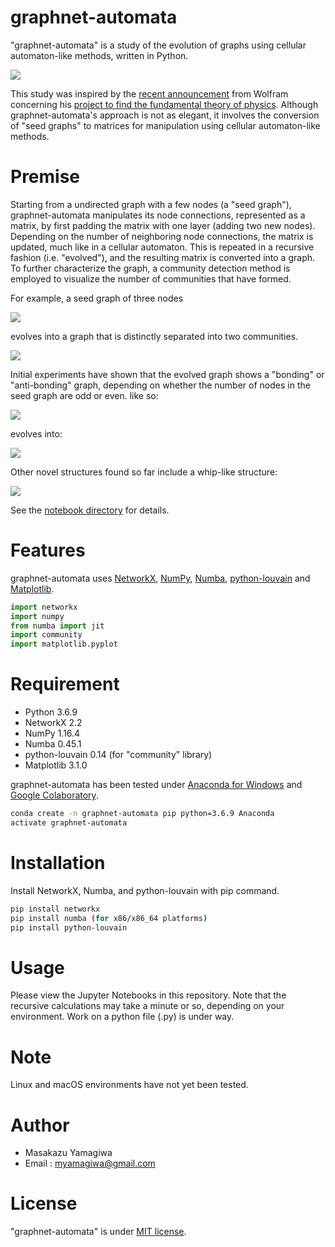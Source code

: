 # graphnet-automata
"graphnet-automata" is a study of the evolution of graphs using cellular automaton-like methods, written in Python.

![](https://github.com/kazuyamagiwa/graphnet-automata/blob/master/images/ga02_g1_100_community.png)

This study was inspired by the [recent announcement](https://writings.stephenwolfram.com/2020/04/finally-we-may-have-a-path-to-the-fundamental-theory-of-physics-and-its-beautiful/) from Wolfram concerning his [project to find the fundamental theory of physics](https://www.wolframphysics.org/).  Although graphnet-automata's approach is not as elegant, it involves the conversion of "seed graphs" to matrices for manipulation using cellular automaton-like methods. 
 
# Premise
 
Starting from a undirected graph with a few nodes (a "seed graph"), graphnet-automata manipulates its node connections, represented as a matrix, by first padding the matrix with one layer (adding two new nodes).  Depending on the number of neighboring node connections, the matrix is updated, much like in a cellular automaton.  This is repeated in a recursive fashion (i.e. "evolved"), and the resulting matrix is converted into a graph.  To further characterize the graph, a community detection method is employed to visualize the number of communities that have formed.

For example, a seed graph of three nodes

![](https://github.com/kazuyamagiwa/graphnet-automata/blob/master/images/g1_0.png)
 
 evolves into a graph that is distinctly separated into two communities.
 
![](https://github.com/kazuyamagiwa/graphnet-automata/blob/master/images/g1_100_community.png)

Initial experiments have shown that the evolved graph shows a "bonding" or "anti-bonding" graph, depending on whether the number of nodes in the seed graph are odd or even.  like so:

![](https://github.com/kazuyamagiwa/graphnet-automata/blob/master/images/g2_0.png)

evolves into:

![](https://github.com/kazuyamagiwa/graphnet-automata/blob/master/images/g2_100_community.png)

Other novel structures found so far include a whip-like structure:

![](https://github.com/kazuyamagiwa/graphnet-automata/blob/master/images/ga02_g1_100_community.png)

See the [notebook directory](https://github.com/kazuyamagiwa/graphnet-automata/tree/master/notebooks) for details.
 
# Features
 
graphnet-automata uses [NetworkX](https://networkx.github.io/), [NumPy](https://numpy.org/), [Numba](http://numba.pydata.org/), [python-louvain](https://github.com/taynaud/python-louvain) and [Matplotlib](https://matplotlib.org/).
```python
import networkx
import numpy
from numba import jit
import community
import matplotlib.pyplot
```
# Requirement
 
* Python 3.6.9
* NetworkX 2.2
* NumPy 1.16.4
* Numba 0.45.1
* python-louvain 0.14 (for "community" library)
* Matplotlib 3.1.0
 
graphnet-automata has been tested under [Anaconda for Windows](https://www.anaconda.com/distribution/) and [Google Colaboratory](https://colab.research.google.com/).
 
```bash
conda create -n graphnet-automata pip python=3.6.9 Anaconda
activate graphnet-automata
```
 
# Installation
 
Install NetworkX, Numba, and python-louvain with pip command.
 
```bash
pip install networkx
pip install numba (for x86/x86_64 platforms)
pip install python-louvain
```
 
# Usage
 
Please view the Jupyter Notebooks in this repository.  Note that the recursive calculations may take a minute or so, depending on your environment.  Work on a python file (.py) is under way.
 
# Note
 
Linux and macOS environments have not yet been tested.
 
# Author
 
* Masakazu Yamagiwa
* Email : myamagiwa@gmail.com
 
# License
 
"graphnet-automata" is under [MIT license](https://en.wikipedia.org/wiki/MIT_License).

